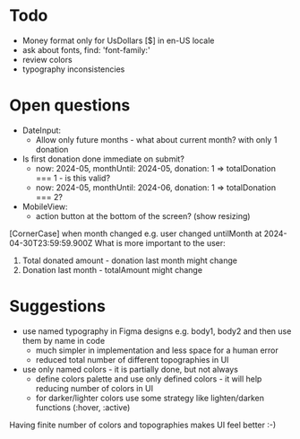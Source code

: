 # Todo
- Money format only for UsDollars [$] in en-US locale
- ask about fonts, find: 'font-family:'
- review colors
- typography inconsistencies

# Open questions
- DateInput:
  - Allow only future months - what about current month? with only 1 donation
- Is first donation done immediate on submit?
  - now: 2024-05, monthUntil: 2024-05, donation: 1 => totalDonation === 1 - is this valid?
  - now: 2024-05, monthUntil: 2024-06, donation: 1 => totalDonation === 2?
- MobileView:
  - action button at the bottom of the screen? (show resizing)

                
[CornerCase] when month changed e.g. user changed untilMonth at 2024-04-30T23:59:59.900Z 
What is more important to the user:
1. Total donated amount - donation last month might change
2. Donation last month - totalAmount might change
              
# Suggestions
- use named typography in Figma designs e.g. body1, body2 and then use them by name in code
  - much simpler in implementation and less space for a human error
  - reduced total number of different topographies in UI
- use only named colors - it is partially done, but not always
  - define colors palette and use only defined colors - it will help reducing number of colors in UI
  - for darker/lighter colors use some strategy like lighten/darken functions (:hover, :active)

Having finite number of colors and topographies makes UI feel better :-)
